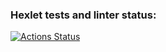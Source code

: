 ### Hexlet tests and linter status:
[![Actions Status](https://github.com/lisaCookie/python-project-49/actions/workflows/hexlet-check.yml/badge.svg)](https://github.com/lisaCookie/python-project-49/actions) 
